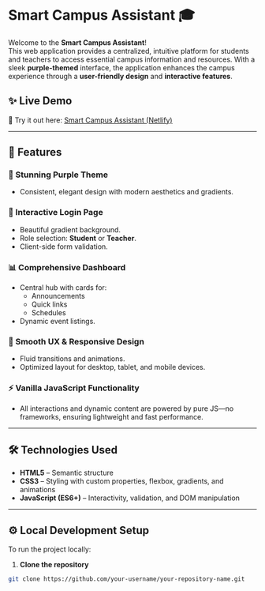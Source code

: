 # Smart Campus Assistant 🎓

Welcome to the **Smart Campus Assistant**!  
This web application provides a centralized, intuitive platform for students and teachers to access essential campus information and resources. With a sleek **purple-themed** interface, the application enhances the campus experience through a **user-friendly design** and **interactive features**.

## ✨ Live Demo
🔗 Try it out here: [Smart Campus Assistant (Netlify)](https://mellifluous-kataifi-769bb7.netlify.app/)

---

## 🚀 Features

### 🎨 Stunning Purple Theme
- Consistent, elegant design with modern aesthetics and gradients.

### 🔐 Interactive Login Page
- Beautiful gradient background.
- Role selection: **Student** or **Teacher**.
- Client-side form validation.

### 📊 Comprehensive Dashboard
- Central hub with cards for:
  - Announcements
  - Quick links
  - Schedules
- Dynamic event listings.

### 📱 Smooth UX & Responsive Design
- Fluid transitions and animations.
- Optimized layout for desktop, tablet, and mobile devices.

### ⚡ Vanilla JavaScript Functionality
- All interactions and dynamic content are powered by pure JS—no frameworks, ensuring lightweight and fast performance.

---

## 🛠️ Technologies Used

- **HTML5** – Semantic structure
- **CSS3** – Styling with custom properties, flexbox, gradients, and animations
- **JavaScript (ES6+)** – Interactivity, validation, and DOM manipulation

---

## ⚙️ Local Development Setup

To run the project locally:

1. **Clone the repository**  
```bash
git clone https://github.com/your-username/your-repository-name.git
